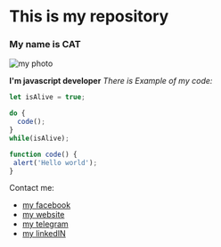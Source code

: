 # This is my repository
### My name is CAT
![my photo](https://bigcatswildcats.com/wp-content/uploads/2024/07/the-small-wild-cats-list.png)

**I'm javascript developer** *There is Example of my code:*
```javascript
let isAlive = true;

do {
  code();
}
while(isAlive);

function code() {
 alert('Hello world');
}
```

Contact me:
* [my facebook](https://github.com)
* [my website](https://github.com)
* [my telegram](https://github.com)
* [my linkedIN](https://github.com)

